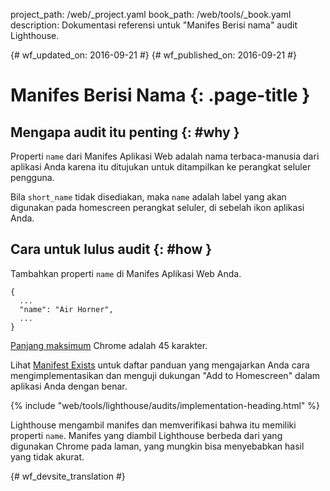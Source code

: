 project_path: /web/_project.yaml
book_path: /web/tools/_book.yaml
description: Dokumentasi referensi untuk "Manifes Berisi nama" audit Lighthouse.

{# wf_updated_on: 2016-09-21 #}
{# wf_published_on: 2016-09-21 #}

# Manifes Berisi Nama  {: .page-title }

## Mengapa audit itu penting {: #why }

Properti `name` dari Manifes Aplikasi Web adalah nama terbaca-manusia dari aplikasi
Anda karena itu ditujukan untuk ditampilkan ke perangkat seluler pengguna.

Bila `short_name` tidak disediakan, maka `name` adalah label yang akan
digunakan pada homescreen perangkat seluler, di sebelah ikon aplikasi Anda.

## Cara untuk lulus audit {: #how }

Tambahkan properti `name` di Manifes Aplikasi Web Anda.

    {
      ...
      "name": "Air Horner",
      ...
    }

[Panjang
maksimum](https://developer.chrome.com/apps/manifest/name) Chrome adalah 45 karakter.

Lihat [Manifest Exists](manifest-exists#how)
untuk daftar panduan yang mengajarkan Anda cara
mengimplementasikan dan menguji dukungan "Add to Homescreen" dalam aplikasi Anda dengan benar.

{% include "web/tools/lighthouse/audits/implementation-heading.html" %}

Lighthouse mengambil manifes dan memverifikasi bahwa itu memiliki properti `name`.
Manifes yang diambil Lighthouse berbeda dari yang digunakan Chrome
pada laman, yang mungkin bisa menyebabkan hasil yang tidak akurat.


{# wf_devsite_translation #}
